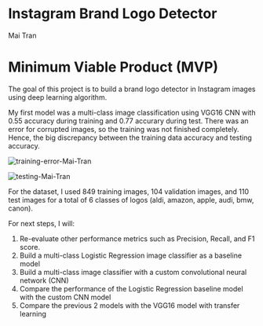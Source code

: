 # Instagram Brand Logo Detector
Mai Tran

# Minimum Viable Product (MVP)
The goal of this project is to build a brand logo detector in Instagram images using deep learning algorithm. 

My first model was a multi-class image classification using VGG16 CNN with 0.55 accuracy during training and 0.77 accurary during test. There was an error for corrupted images, so the training was not finished completely. Hence, the big discrepancy between the training data accuracy and testing accuracy. 

![training-error-Mai-Tran](https://user-images.githubusercontent.com/67651332/167980977-3546b7a0-9187-42ac-9549-6dc1b4935cf2.png)

![testing-Mai-Tran](https://user-images.githubusercontent.com/67651332/167981000-d5660ba6-baee-410c-bcfa-5b883fea15dd.png)

For the dataset, I used 849 training images, 104 validation images, and 110 test images for a total of 6 classes of logos (aldi, amazon, apple, audi, bmw, canon). 

For next steps, I will:
1) Re-evaluate other performance metrics such as Precision, Recall, and F1 score. 
2) Build a multi-class Logistic Regression image classifier as a baseline model
3) Build a multi-class image classifier with a custom convolutional neural network (CNN)
4) Compare the performance of the Logistic Regression baseline model with the custom CNN model
5) Compare the previous 2 models with the VGG16 model with transfer learning
